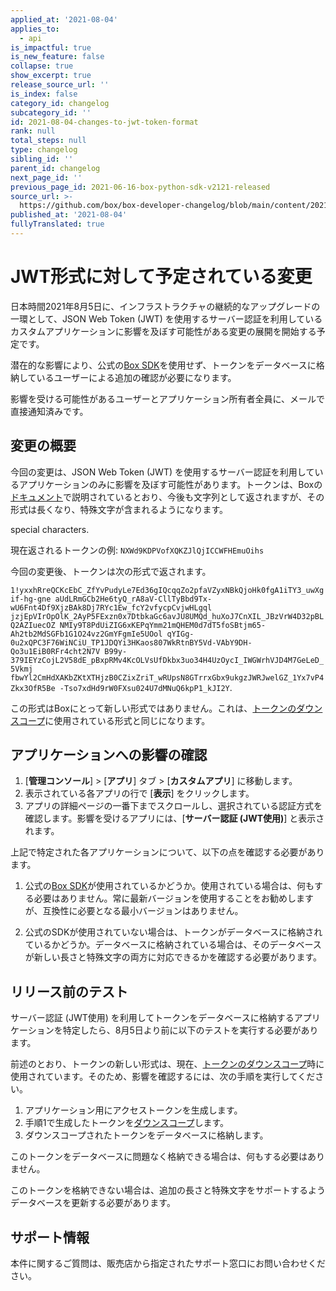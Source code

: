 ```yaml
---
applied_at: '2021-08-04'
applies_to:
  - api
is_impactful: true
is_new_feature: false
collapse: true
show_excerpt: true
release_source_url: ''
is_index: false
category_id: changelog
subcategory_id: ''
id: 2021-08-04-changes-to-jwt-token-format
rank: null
total_steps: null
type: changelog
sibling_id: ''
parent_id: changelog
next_page_id: ''
previous_page_id: 2021-06-16-box-python-sdk-v2121-released
source_url: >-
  https://github.com/box/box-developer-changelog/blob/main/content/2021/08-04-changes-to-jwt-token-format.md
published_at: '2021-08-04'
fullyTranslated: true
---
```

# JWT形式に対して予定されている変更

日本時間2021年8月5日に、インフラストラクチャの継続的なアップグレードの一環として、JSON Web Token (JWT) を使用するサーバー認証を利用しているカスタムアプリケーションに影響を及ぼす可能性がある変更の展開を開始する予定です。

潜在的な影響により、公式の[Box SDK][box-sdks]を使用せず、トークンをデータベースに格納しているユーザーによる追加の確認が必要になります。

影響を受ける可能性があるユーザーとアプリケーション所有者全員に、メールで直接通知済みです。

<!-- more -->

## 変更の概要

今回の変更は、JSON Web Token (JWT) を使用するサーバー認証を利用しているアプリケーションのみに影響を及ぼす可能性があります。トークンは、Boxの[ドキュメント][tokendoc]で説明されているとおり、今後も文字列として返されますが、その形式は長くなり、特殊文字が含まれるようになります。

<!--alex ignore special-->

special characters.

現在返されるトークンの例: `NXWd9KDPVofXQKZJlQjICCWFHEmuOihs`

今回の変更後、トークンは次の形式で返されます。

`1!yxxhRreQCKcEbC_ZfYvPudyLe7Ed36gIQcqqZo2pfaVZyxNBkQjoHk0fgA1iTY3_uwXgif-hg-gne
aUdLRmGCb2He6tyQ_rA8aV-CllTyBbd9Tx-wU6Fnt4Df9XjzBAk8Dj7RYc1Ew_fcY2vfycpCvjwHLgql
jzjEpVIrOpOlK_2AyP5FExzn0x7DtbkaGc6avJU8UMQd_huXoJ7CnXIL_JBzVrW4D32pBLQ2AZIuecOZ
NMIy9T8PdUiZIG6xKEPqYmm21mQHEM0d7dT5foSBtjm65-Ah2tb2MdSGFb1G1O24vz2GmYFgmIe5UOol
qYIGg-0u2xQPC3F76WiNCiU_TP1JDQYi3HKaos807WkRtnBY5Vd-VAbY9DH-Qo3u1EiB0RFr4cht2N7V
B99y-379IEYzCojL2V58dE_pBxpRMv4KcOLVsUfDkbx3uo34H4UzOycI_IWGWrhVJD4M7GeLeD_5Vkmj
fbwYl2CmHdXAKbZKtXTHjzB0CZixZriT_wRUpsN8GTrrxGbx9ukgzJWRJwelGZ_1Yx7vP4Zkx3OfR5Be
-Tso7xdHd9rW0FXsu024U7dMNuQ6kpP1_kJI2Y`. 

この形式はBoxにとって新しい形式ではありません。これは、[トークンのダウンスコープ][downscope]に使用されている形式と同じになります。 

## アプリケーションへの影響の確認

1. \[**管理コンソール**] > \[**アプリ**] タブ > \[**カスタムアプリ**] に移動します。
2. 表示されている各アプリの行で \[**表示**] をクリックします。
3. アプリの詳細ページの一番下までスクロールし、選択されている認証方式を確認します。影響を受けるアプリには、\[**サーバー認証 (JWT使用)**] と表示されます。 

上記で特定された各アプリケーションについて、以下の点を確認する必要があります。 

1. 公式の[Box SDK][box-sdks]が使用されているかどうか。使用されている場合は、何もする必要はありません。常に最新バージョンを使用することをお勧めしますが、互換性に必要となる最小バージョンはありません。

<!--alex ignore special-->

2. 公式のSDKが使用されていない場合は、トークンがデータベースに格納されているかどうか。データベースに格納されている場合は、そのデータベースが新しい長さと特殊文字の両方に対応できるかを確認する必要があります。

## リリース前のテスト

サーバー認証 (JWT使用) を利用してトークンをデータベースに格納するアプリケーションを特定したら、8月5日より前に以下のテストを実行する必要があります。

前述のとおり、トークンの新しい形式は、現在、[トークンのダウンスコープ][downscope]時に使用されています。そのため、影響を確認するには、次の手順を実行してください。

1. アプリケーション用にアクセストークンを生成します。
2. 手順1で生成したトークンを[ダウンスコープ][downscope]します。
3. ダウンスコープされたトークンをデータベースに格納します。

このトークンをデータベースに問題なく格納できる場合は、何もする必要はありません。

<!--alex ignore special-->

このトークンを格納できない場合は、追加の長さと特殊文字をサポートするようデータベースを更新する必要があります。

## サポート情報

本件に関するご質問は、販売店から指定されたサポート窓口にお問い合わせください。

[box-sdks]: https://developer.box.com/sdks-and-tools

[tokendoc]: https://developer.box.com/reference/post-oauth2-token/

[downscope]: https://developer.box.com/guides/authentication/access-tokens/downscope
